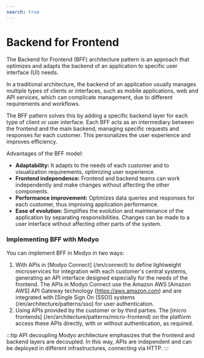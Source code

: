 ```yaml
---
search: true
---
```


# Backend for Frontend

The Backend for Frontend (BFF) architecture pattern is an approach that optimizes and adapts the backend of an application to specific user interface (UI) needs.

In a traditional architecture, the backend of an application usually manages multiple types of clients or interfaces, such as mobile applications, web and API services, which can complicate management, due to different requirements and workflows.

The BFF pattern solves this by adding a specific backend layer for each type of client or user interface. Each BFF acts as an intermediary between the frontend and the main backend, managing specific requests and responses for each customer. This personalizes the user experience and improves efficiency.

Advantages of the BFF model:

- **Adaptability:** It adapts to the needs of each customer and to visualization requirements, optimizing user experience.
- **Frontend independence:** Frontend and backend teams can work independently and make changes without affecting the other components.
- **Performance improvement:** Optimizes data queries and responses for each customer, thus improving application performance.
- **Ease of evolution:** Simplifies the evolution and maintenance of the application by separating responsibilities. Changes can be made to a user interface without affecting other parts of the system.


### Implementing BFF with Modyo

You can implement BFF in Modyo in two ways:
1. With APIs in [Modyo Connect] (/en/connect) to define lightweight microservices for integration with each customer's central systems, generating an API interface designed especially for the needs of the frontend. The APIs in Modyo Connect use the Amazon AWS [Amazon AWS] API Gateway technology (https://aws.amazon.com) and are integrated with [Single Sign On (SSO)] systems (/en/architecture/patterns/sso) for user authentication.
2. Using APIs provided by the customer or by third parties. The [micro frontends] (/en/architecture/patterns/micro-frontend) on the platform access these APIs directly, with or without authentication, as required.


:::tip API decoupling
Modyo architecture emphasizes that the frontend and backend layers are decoupled. In this way, APIs are independent and can be deployed in different infrastructures, connecting via HTTP.
:::


